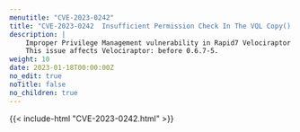 ```yaml
---
menutitle: "CVE-2023-0242"
title: "CVE-2023-0242  Insufficient Permission Check In The VQL Copy() Function"
description: |
    Improper Privilege Management vulnerability in Rapid7 Velociraptor in the copy() function.
    This issue affects Velociraptor: before 0.6.7-5.
weight: 10
date: 2023-01-18T00:00:00Z
no_edit: true
noTitle: false
no_children: true
---
```


{{< include-html "CVE-2023-0242.html" >}}

